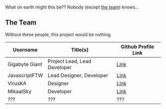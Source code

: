 What on earth might this be?? Nobody (except [the team](#the-team)) knows...

## The Team
Without these people, this project would be nothing.

| Username       | Title(s)                     | Github Profile Link                       |
|----------------|------------------------------|-------------------------------------------|
| Gigabyte Giant | Project Lead, Lead Developer | [Link](https://github.com/Gigabyte-Giant) |
| JavascriptFTW  | Lead Designer, Developer     | [Link](https://github.com/JavascriptFTW)  |
| VirusKA        | Designer                     | [Link](https://github.com/VirusKA)        |
| MikaalSky      | Developer                    | [Link](https://github.com/MikaalSky)      |
| ???            | ???                          | ???                                       |
